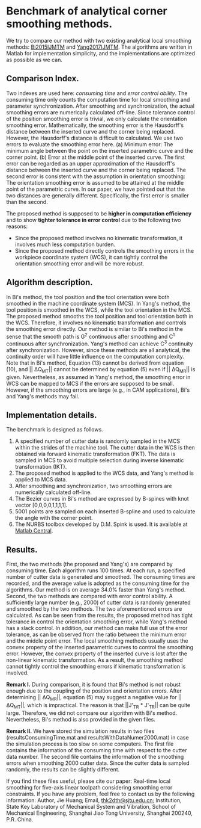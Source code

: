 # Benchmark of analytical corner smoothing methods.

We try to compare our method with two existing analytical local smoothing methods: [Bi2015IJMTM](http://www.sciencedirect.com/science/article/pii/S0890695515300080) and [Yang2017IJMTM](http://www.sciencedirect.com/science/article/pii/S0890695517301153). The algorithms are written in Matlab for implementation simplicity, and the implementations are optimized as possible as we can.


## Comparison Index.
Two indexes are used here: *consuming time* and *error control ability*. The consuming time only counts the computation time for local smoothing and parameter synchronization. After smoothing and synchronization, the actual smoothing errors are numerically calculated off-line. Since tolerance control of the position smoothing error is trivial, we only calculate the orientation smoothing error. Mathematically, the smoothing error is the Hausdorff's distance between the inserted curve and the corner being replaced. However, the Hausdorff's distance is difficult to calculated. We use two errors to evaluate the smoothing error here. (a) Minimum error: The minimum angle between the point on the inserted parametric curve and the corner point. (b) Error at the middle point of the inserted curve. The first error can be regarded as an upper approximation of the Hausdorff's distance between the inserted curve and the corner being replaced. The second error is consistent with the assumption in orientation smoothing: The orientation smoothing error is assumed to be attained at the middle point of the parametric curve. In our paper, we have pointed out that the two distances are generally different. Specifically, the first error is smaller than the second.

The proposed method is supposed to be **higher in computation efficiency** and to show **tighter tolerance in error control** due to the following two reasons:
- Since the proposed method involves no kinematic transformation, it involves much less computation burden.
- Since the proposed method directly controls the smoothing errors in the workpiece coordinate system (WCS), it can tightly control the orientation smoothing error and will be more robust.

## Algorithm description.
In Bi's method, the tool position and the tool orientation were both smoothed in the machine coordinate system (MCS). In Yang's method, the tool position is smoothed in the WCS, while the tool orientation in the MCS. The proposed method smooths the tool position and tool orientation both in the WCS. Therefore, it involves no kinematic transformation and controls the smoothing error directly. Our method is similar to Bi's method in the sense that the smooth path is G<sup>2</sup> continuous after smoothing and C<sup>1</sup> continuous after synchronization. Yang's method can achieve C<sup>3</sup> continuity after synchronization. However, since these methods are all analytical, the continuity order will have little influence on the computation complexity.
Note that in Bi's method, Equation (13) cannot be derived from equation (10), and || &Delta;Q<sub>MT</sub>|| cannot be determined by equation (5) even if || &Delta;Q<sub>MR</sub>|| is given. Nevertheless, as assumed in Yang's method, the smoothing error in WCS can be mapped to MCS if the errors are supposed to be small. However, if the smoothing errors are large (e.g., in CAM applications), Bi's and Yang's methods may fail.

## Implementation details.
The benchmark is designed as follows.
1. A specified number of cutter data is randomly sampled in the MCS within the strides of the machine tool. The cutter data in the WCS is then obtained via forward kinematic transformation (FKT). The data is sampled in MCS to avoid multiple selection during inverse kinematic transformation (IKT).
2. The proposed method is applied to the WCS data, and Yang's method is applied to MCS data.
3. After smoothing and synchronization, two smoothing errors are numerically calculated off-line. 
4. The Bezier curves in Bi's method are expressed by B-spines with knot vector [0,0,0,0,1,1,1,1].
5. 5001 points are sampled on each inserted B-spline and used to calculate the angle with the corner point.
6. The NURBS toolbox developed by D.M. Spink is used. It is available at [Matlab Central](http://cn.mathworks.com/matlabcentral/fileexchange/26390-nurbs-toolbox-by-d-m-spink).


## Results.
First, the two methods (the proposed and Yang's) are compared by consuming time. Each algorithm runs 100 times. At each run, a specified number of cutter data is generated and smoothed. The consuming times are recorded, and the average value is adopted as the consuming time for the algorithms. Our method is on average 34.0% faster than Yang's method.
Second, the two methods are compared with error control ability. A sufficiently large number (e.g., 2000) of cutter data is randomly generated and smoothed by the two methods. The two aforementioned errors are calculated. As can be seen from the results, the proposed method has tight tolerance in control the orientation smoothing error, while Yang's method has a slack control. In addition, our method can make full use of the error tolerance, as can be observed from the ratio between the minimum error and the middle point error. The local smoothing methods usually uses the convex property of the inserted parametric curves to control the smoothing error. However, the convex property of the inserted curve is lost after the non-linear kinematic transformation. As a result, the smoothing method cannot tightly control the smoothing errors if kinematic transformation is involved.

**Remark I.** During comparison, it is found that Bi's method is not robust enough due to the coupling of the position and orientation errors. After determining || &Delta;Q<sub>MR</sub>||, equation (5) may suggest a negative value for || &Delta;Q<sub>MT</sub>||, which is impractical. The reason is that ||J'<sub>TR</sub> * J'<sub>TR</sub>|| can be quite large. Therefore, we did not compare our algorithm with Bi's method. Nevertheless, Bi's method is also provided in the given files.

**Remark II.** We have stored the simulation results in two files (resultsConsumingTime.mat and resultsWithDataNumer2000.mat) in case the simulation process is too slow on some computers. The first file contains the information of the consuming time with respect to the cutter data number. The second file contains the information of the smoothing errors when smoothing 2000 cutter data. Since the cutter data is sampled randomly, the results can be slightly different.

If you find these files useful, please cite our paper: Real-time local smoothing for five-axis linear toolpath considering smoothing error constraints. If you have any problem, feel free to contact us by the following information:
Author, Jie Huang; Email, thk2dth@sjtu.edu.cn;
Institution, State Key Laboratory of Mechanical System and Vibration, School of Mechanical Engineering, Shanghai Jiao Tong University, Shanghai 200240, P.R. China.